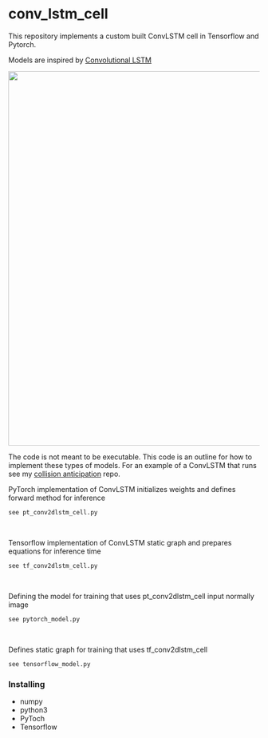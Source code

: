 # conv_lstm_cell

This repository implements a custom built ConvLSTM cell in Tensorflow and Pytorch. <br/>

Models are inspired by [Convolutional LSTM](https://arxiv.org/pdf/1506.04214.pdf)

<img src="https://github.com/trevor-richardson/conv_lstm_cell/blob/master/math/convlstm.png" width="750">


The code is not meant to be executable. This code is an outline for how to implement these types of models. For an example of a ConvLSTM that runs see my [collision anticipation](https://github.com/trevor-richardson/collision_anticipation) repo.

PyTorch implementation of ConvLSTM initializes weights and defines forward method for inference
```
see pt_conv2dlstm_cell.py
```
<br/>

Tensorflow implementation of ConvLSTM static graph and prepares equations for inference time
```
see tf_conv2dlstm_cell.py
```
<br/>

Defining the model for training that uses pt_conv2dlstm_cell input normally image
```
see pytorch_model.py
```
<br/>

Defines static graph for training that uses tf_conv2dlstm_cell
```
see tensorflow_model.py
```

### Installing


* numpy
* python3
* PyToch
* Tensorflow

